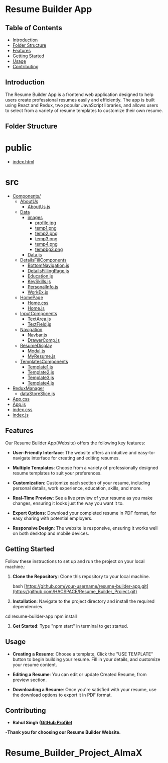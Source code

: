 # Resume Builder App

## Table of Contents

- [Introduction](#introduction)
- [Folder Structure](#Folde_Structure)
- [Features](#features)
- [Getting Started](#getting-started)
- [Usage](#usage)
- [Contributing](#contributing)

## Introduction

The Resume Builder App is a frontend web application designed to help users create professional resumes easily and efficiently. The app is built using React and Redux, two popular JavaScript libraries, and allows users to select from a variety of resume templates to customize their own resume.

## Folder Structure

# public
* [index.html](.\public\index.html)
# src

* [Components/](.\src\Components)
    * [AboutUs](.\src\Components\AboutUs)
        * [AboutUs.js](.\src\Components\AboutUs\About.js)
    * [Data](.\src\Components\Data)
        * [images](.\src\Components\Data\images)
            * [profile.jpg](.\src\Components\Data\images\profile.jpg)
            * [temp1.png](.\src\Components\Data\images\temp1.png)
            * [temp2.png](.\src\Components\Data\images\temp2.png)
            * [temp3.png](.\src\Components\Data\images\temp3.png)
            * [temp4.png](.\src\Components\Data\images\temp4.png)
            * [tempbg3.png](.\src\Components\Data\images\tempbg3.png)
        * [Data.js](.\src\Components\Data)
    * [DetailsFillComponents](.\src\Components\DetailsFillComponents)
        * [BottomNavigation.js](.\src\Components\DetailsFillComponents\BottomNavigation.js)
        * [DetailsFillingPage.js](.\src\Components\DetailsFillComponents\DetailsFillingPage.js)
        * [Education.js](.\src\Components\DetailsFillComponents\Education.js)
        * [KeySkills.js](.\src\Components\DetailsFillComponents\KeySkills.js)
        * [PersonalInfo.js](.\src\Components\DetailsFillComponents\PersonalInfo.js)
        * [WorkEx.js](.\src\Components\DetailsFillComponents\WorkEx.js)
    * [HomePage](.\src\Components\HomePage)
        * [Home.css](.\src\Components\HomePage\Home.css)
        * [Home.js](.\src\Components\HomePage\Home.css)
    * [InputComponents](.\src\Components\InputComponents)
        * [TextArea.js](.\src\Components\InputComponents\TextArea.js)
        * [TextField.js](.\src\Components\InputComponents\TextField.js)
    * [Navigation](.\src\Components\Navigation)
        * [Navbar.js](.\src\Components\Navigation\Navbar.js)
        * [DrawerComp.js](.\src\Components\Navigation\DrawerComp.js)
    * [ResumeDisplay](.\src\Components\ResumeDisplay)
        * [Modal.js](.\src\Components\ResumeDisplay\Modal.js)
        * [MyResume.js](.\src\Components\ResumeDisplay\MyResume.js)
    * [TemplatesComponents](.\src\Components\TemplatesComponents)
        * [Template1.js](.\src\Components\TemplatesComponents\Template1.js)
        * [Template2.js](.\src\Components\TemplatesComponents\Template2.js)
        * [Template3.js](.\src\Components\TemplatesComponents\Template3.js)
        * [Template4.js](.\src\Components\TemplatesComponents\Template4.js)
* [ReduxManager](.\src\ReduxManager)
    * [dataStoreSlice.js](.\src\ReduxManager\dataStoreSlice.js)
* [App.css](.\src\App.css)
* [App.js](.\src\App.js)
* [index.css](.\src\index.css)
* [index.js](.\src\index.js)

## Features

Our Resume Builder App(Website) offers the following key features:

- **User-Friendly Interface**: The website offers an intuitive and easy-to-navigate interface for creating and editing resumes.

- **Multiple Templates**: Choose from a variety of professionally designed resume templates to suit your preferences.

- **Customization**: Customize each section of your resume, including personal details, work experience, education, skills, and more.

- **Real-Time Preview**: See a live preview of your resume as you make changes, ensuring it looks just the way you want it to.
- **Export Options**: Download your completed resume in PDF format, for easy sharing with potential employers.

- **Responsive Design**: The website is responsive, ensuring it works well on both desktop and mobile devices.

## Getting Started

Follow these instructions to set up and run the project on your local machine.:

1. **Clone the Repository**: Clone this repository to your local machine.

   bash
   [https://github.com/your-username/resume-builder-app.git](https://github.com/HACSPACE/Resume_Builder_Project.git)

2. **Installation**: Navigate to the project directory and install the required dependencies.

cd resume-builder-app
npm install

3. **Get Started**: Type "npm start" in terminal to get started.

## Usage

- **Creating a Resume**: Choose a template, Click the "USE TEMPLATE" button to begin building your resume. Fill in your details, and customize your resume content.

- **Editing a Resume**: You can edit or update Created Resume, from preview section.

- **Downloading a Resume**: Once you're satisfied with your resume, use the download options to export it in PDF format.

## Contributing

- **Rahul Singh ([GitHub Profile](https://github.com/HACSPACE))**


-**Thank you for choosing our Resume Builder Website.**

# Resume_Builder_Project_AlmaX